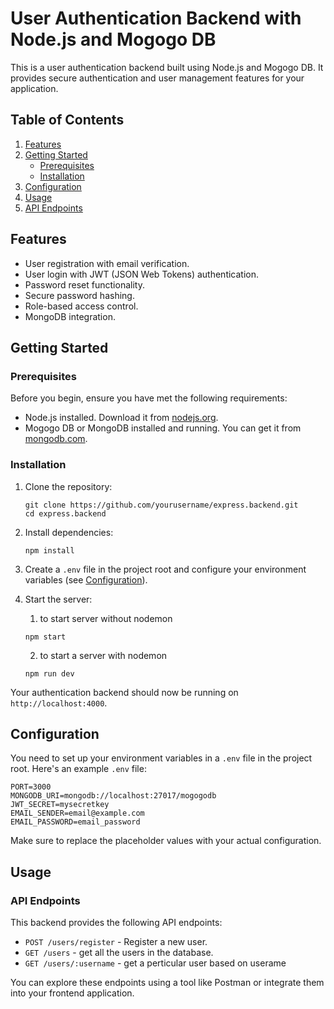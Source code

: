 # User Authentication Backend with Node.js and Mogogo DB

This is a user authentication backend built using Node.js and Mogogo DB. It provides secure authentication and user management features for your application.

## Table of Contents

1. [Features](#features)
2. [Getting Started](#getting-started)
   - [Prerequisites](#prerequisites)
   - [Installation](#installation)
3. [Configuration](#configuration)
4. [Usage](#usage)
5. [API Endpoints](#api-endpoints)

## Features

- User registration with email verification.
- User login with JWT (JSON Web Tokens) authentication.
- Password reset functionality.
- Secure password hashing.
- Role-based access control.
- MongoDB integration.

## Getting Started

### Prerequisites

Before you begin, ensure you have met the following requirements:

- Node.js installed. Download it from [nodejs.org](https://nodejs.org/).
- Mogogo DB or MongoDB installed and running. You can get it from [mongodb.com](https://www.mongodb.com/).

### Installation

1. Clone the repository:

   ```shell
   git clone https://github.com/yourusername/express.backend.git
   cd express.backend

   ```

2. Install dependencies:

   ```shell
   npm install
   ```

3. Create a `.env` file in the project root and configure your environment variables (see [Configuration](#configuration)).

4. Start the server:

   1. to start server without nodemon

   ```shell
   npm start

   ```

   2. to start a server with nodemon

   ```shell
   npm run dev

   ```

Your authentication backend should now be running on `http://localhost:4000`.

## Configuration

You need to set up your environment variables in a `.env` file in the project root. Here's an example `.env` file:

```env
PORT=3000
MONGODB_URI=mongodb://localhost:27017/mogogodb
JWT_SECRET=mysecretkey
EMAIL_SENDER=email@example.com
EMAIL_PASSWORD=email_password
```

Make sure to replace the placeholder values with your actual configuration.

## Usage

### API Endpoints

This backend provides the following API endpoints:

- `POST /users/register` - Register a new user.
- `GET /users` - get all the users in the database.
- `GET /users/:username` - get a perticular user based on userame

You can explore these endpoints using a tool like Postman or integrate them into your frontend application.
